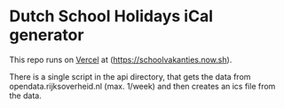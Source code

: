 # Dutch School Holidays iCal generator

This repo runs on [Vercel](https://vercel.com) at (https://schoolvakanties.now.sh).

There is a single script in the api directory, that gets the data from
opendata.rijksoverheid.nl (max. 1/week) and then creates an ics file 
from the data.


